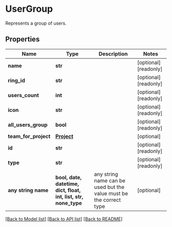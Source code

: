 # UserGroup

Represents a group of users.

## Properties
Name | Type | Description | Notes
------------ | ------------- | ------------- | -------------
**name** | **str** |  | [optional] [readonly] 
**ring_id** | **str** |  | [optional] [readonly] 
**users_count** | **int** |  | [optional] [readonly] 
**icon** | **str** |  | [optional] [readonly] 
**all_users_group** | **bool** |  | [optional] [readonly] 
**team_for_project** | [**Project**](Project.md) |  | [optional] 
**id** | **str** |  | [optional] [readonly] 
**type** | **str** |  | [optional] [readonly] 
**any string name** | **bool, date, datetime, dict, float, int, list, str, none_type** | any string name can be used but the value must be the correct type | [optional]

[[Back to Model list]](../README.md#documentation-for-models) [[Back to API list]](../README.md#documentation-for-api-endpoints) [[Back to README]](../README.md)


